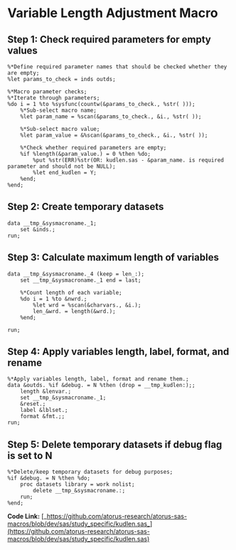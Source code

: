 # Variable Length Adjustment Macro

## Step 1: Check required parameters for empty values
```sas
%*Define required parameter names that should be checked whether they are empty;
%let params_to_check = inds outds;

%*Macro parameter checks;
%*Iterate through parameters;
%do i = 1 %to %sysfunc(countw(&params_to_check., %str( )));
    %*Sub-select macro name;
    %let param_name = %scan(&params_to_check., &i., %str( ));

    %*Sub-select macro value;
    %let param_value = &%scan(&params_to_check., &i., %str( ));

    %*Check whether required parameters are empty;
    %if %length(&param_value.) = 0 %then %do;
        %put %str(ERR)%str(OR: kudlen.sas - &param_name. is required parameter and should not be NULL);
        %let end_kudlen = Y;
    %end;
%end;
```

## Step 2: Create temporary datasets
```sas
data __tmp_&sysmacroname._1;
    set &inds.;
run;
```

## Step 3: Calculate maximum length of variables
```sas
data __tmp_&sysmacroname._4 (keep = len_:);
    set __tmp_&sysmacroname._1 end = last;

    %*Count length of each variable;
    %do i = 1 %to &nwrd.;
        %let wrd = %scan(&charvars., &i.);
        len_&wrd. = length(&wrd.);
    %end;
    
run;
```

## Step 4: Apply variables length, label, format, and rename
```sas
%*Apply variables length, label, format and rename them.;
data &outds. %if &debug. = N %then (drop = __tmp_kudlen:);;
    length &lenvar.;
    set __tmp_&sysmacroname._1;
    &reset.;
    label &lblset.;
    format &fmt.;;
run;
```

## Step 5: Delete temporary datasets if debug flag is set to N
```sas
%*Delete/keep temporary datasets for debug purposes;
%if &debug. = N %then %do;
    proc datasets library = work nolist;
        delete __tmp_&sysmacroname.:;
    run;
%end;
``` 

**Code Link:** [_https://github.com/atorus-research/atorus-sas-macros/blob/dev/sas/study_specific/kudlen.sas_](https://github.com/atorus-research/atorus-sas-macros/blob/dev/sas/study_specific/kudlen.sas)